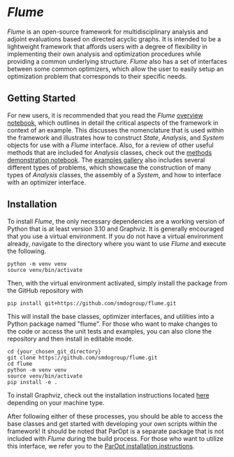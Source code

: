 # _Flume_

_Flume_ is an open-source framework for multidisciplinary analysis and adjoint evaluations based on directed acyclic graphs. It is intended to be a lightweight framework that affords users with a degree of flexibility in implementing their own analysis and optimization procedures while providing a common underlying structure. _Flume_ also has a set of interfaces between some common optimizers, which allow the user to easily setup an optimization problem that corresponds to their specific needs.

## Getting Started

For new users, it is recommended that you read the _Flume_ [overview notebook](https://smdogroup.github.io/flume/source/flume_overview.html), which outlines in detail the critical aspects of the framework in context of an example. This discusses the nomenclature that is used within the framework and illustrates how to construct _State_, _Analysis_, and _System_ objects for use with a _Flume_ interface. Also, for a review of other useful methods that are included for _Analysis_ classes, check out the [methods demonstration notebook](https://smdogroup.github.io/flume/source/analysis_methods_demo.html). The [examples gallery](https://github.com/smdogroup/flume/tree/main/examples) also includes several different types of problems, which showcase the construction of many types of _Analysis_ classes, the assembly of a _System_, and how to interface with an optimizer interface.

## Installation

To install _Flume_, the only necessary dependencies are a working version of Python that is at least version 3.10 and Graphviz. It is generally encouraged that you use a virtual environment. If you do not have a virtual environment already, navigate to the directory where you want to use _Flume_ and execute the following.

```
python -m venv venv
source venv/bin/activate
```

Then, with the virtual environment activated, simply install the package from the GitHub repository with

```
pip install git+https://github.com/smdogroup/flume.git
```

This will install the base classes, optimizer interfaces, and utilities into a Python package named "flume". For those who want to make changes to the code or access the unit tests and examples, you can also clone the repository and then install in editable mode.

```
cd {your_chosen_git_directory}
git clone https://github.com/smdogroup/flume.git
cd flume
python -m venv venv
source venv/bin/activate
pip install -e .
```

To install Graphviz, check out the installation instructions located [here](https://graphviz.org/download/) depending on your machine type.

After following either of these processes, you should be able to access the base classes and get started with developing your own scripts within the framework! It should be noted that ParOpt is a separate package that is not included with _Flume_ during the build process. For those who want to utilize this interface, we refer you to the [ParOpt installation instructions](https://github.com/smdogroup/paropt/blob/master/INSTALL.txt).
